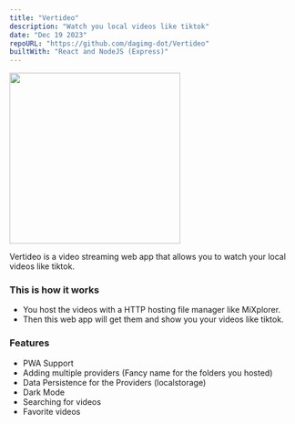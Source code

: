 ```yaml
---
title: "Vertideo"
description: "Watch you local videos like tiktok"
date: "Dec 19 2023"
repoURL: "https://github.com/dagimg-dot/Vertideo"
builtWith: "React and NodeJS (Express)"
---
```


<img height="300" width="300" src="https://github.com/dagimg-dot/Vertideo/raw/main/screenshots/Screenshot_20240121_224319_Chrome.jpg" />

Vertideo is a video streaming web app that allows you to watch your local videos like tiktok.

### This is how it works

- You host the videos with a HTTP hosting file manager like MiXplorer.
- Then this web app will get them and show you your videos like tiktok.

### Features

- PWA Support
- Adding multiple providers (Fancy name for the folders you hosted)
- Data Persistence for the Providers (localstorage)
- Dark Mode
- Searching for videos
- Favorite videos
